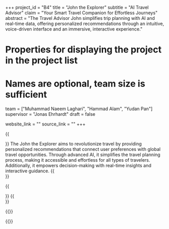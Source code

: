 +++
project_id = "B4"
title = "John the Explorer"
subtitle = "AI Travel Advisor"
claim = "Your Smart Travel Companion for Effortless Journeys"
abstract = "The Travel Advisor John simplifies trip planning with AI and real-time data, offering personalized recommendations through an intuitive, voice-driven interface and an immersive, interactive experience."

# Properties for displaying the project in the project list
<!-- card_image = "kitty.jpg" -->

# Names are optional, team size is sufficient
team = ["Muhammad Naeem Laghari", "Hammad Alam", "Yudan Pan"]
supervisor = "Jonas Ehrhardt"
draft = false

website_link = ""
source_link = ""
+++

{{<section title="Our Goal">}}
The John the Explorer aims to revolutionize travel by providing personalized recommendations that connect user preferences with global travel opportunities. Through advanced AI, it simplifies the travel planning process, making it accessible and effortless for all types of travelers. Additionally, it empowers decision-making with real-time insights and interactive guidance.
{{</section>}}

{{<section title="The Team">}}
{{</section>}}

{{<gallery>}}

<!-- {{<team-member image="cat.jpg" name="team member cat">}} -->

{{</gallery>}}
